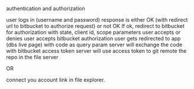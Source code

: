 authentication and authorization

user logs in (username and password)
response is either OK (with redirect url to bitbucket to authorize request) or not OK
If ok, redirect to bitbucket for authorization with state, client id, scope parameters
user accepts or denies
user accepts bitbucket authorization
user gets redirected to app (dbs live page) with code as query param
server will exchange the code with bitbucket access token
server will use access token to git remote the repo in the file server


OR 

connect you account link in file explorer.

